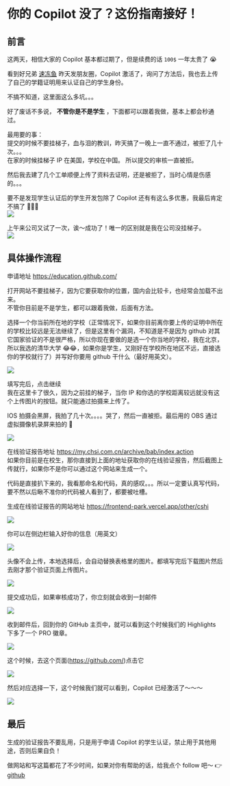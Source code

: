 # 你的 Copilot 没了？这份指南接好！

## 前言

这两天，相信大家的 Copilot 基本都过期了，但是续费的话 `100$` 一年太贵了 😭

看到好兄弟 [速冻鱼](https://github.com/sudongyuer) 昨天发朋友圈，Copilot 激活了，询问了方法后，我也去上传了自己的学籍证明用来认证自己的学生身份。

不搞不知道，这里面这么多坑。。。

好了废话不多说， **不管你是不是学生** ，下面都可以跟着我做，基本上都会秒通过。

最用要的事：  
提交的时候不要挂梯子，血与泪的教训，昨天搞了一晚上一直不通过，被拒了几十次。。。  
在家的时候挂梯子 IP 在美国，学校在中国。 所以提交的审核一直被拒。

然后我去建了几个工单顺便上传了资料去证明，还是被拒了，当时心情是伤感的。。。

要不是发现学生认证后的学生开发包除了 Copilot 还有有这么多优惠，我最后肯定不搞了 🥲🥲🥲  
![](https://assets.fedtop.com/picbed/202208252345538.png)

上午来公司又试了一次，诶～成功了！唯一的区别就是我在公司没挂梯子。  
![](https://assets.fedtop.com/picbed/202208251022868.png)

## 具体操作流程

申请地址 https://education.github.com/

打开网站不要挂梯子，因为它要获取你的位置，国内会比较卡，也经常会加载不出来。  
不管你目前是不是学生，都可以跟着我做，后面有方法。

选择一个你当前所在地的学校（正常情况下，如果你目前离你要上传的证明中所在的学校比较远是无法继续了，但是这里有个漏洞，不知道是不是因为 github 对其它国家验证的不是很严格，所以你现在要做的是选一个你当地的学校，我在北京，所以我选的清华大学 😂😂，如果你是学生，又刚好在学校所在地区不远，直接选你的学校就行了）并写好你要用 github 干什么（最好用英文）。

![](https://assets.fedtop.com/picbed/202208252300563.png)

填写完后，点击继续  
我在这里卡了很久，因为之前挂的梯子，当你 IP 和你选的学校距离较远就没有这个上传图片的按钮。就只能通过拍摄来上传了。

IOS 拍摄会黑屏，我拍了几十次。。。。哭了，然后一直被拒。最后用的 OBS 通过虚拟摄像机录屏来拍的 🥲

![](https://assets.fedtop.com/picbed/202208251126246.png)

在线验证报告地址 https://my.chsi.com.cn/archive/bab/index.action  
如果你目前是在校生，那你直接到上面的地址获取你的在线验证报告，然后截图上传就行，如果你不是你可以通过这个网站来生成一个。

代码是直接扒下来的，我看那命名和代码，真的感叹。。。所以一定要认真写代码，要不然以后瞅不准你的代码被人看到了，都要被吐槽。  

生成在线验证报告的网站地址 https://frontend-park.vercel.app/other/cshi

![](https://assets.fedtop.com/picbed/202208252305749.png)

你可以在侧边栏输入好你的信息（用英文）

![](https://assets.fedtop.com/picbed/202208252318135.png)

头像不会上传，本地选择后，会自动替换表格里的图片。都填写完后下载图片然后去刚才那个验证页面上传图片。

![](https://assets.fedtop.com/picbed/202208252329078.png)

提交成功后，如果审核成功了，你立刻就会收到一封邮件

![](https://assets.fedtop.com/picbed/202208251043770.png)

收到邮件后，回到你的 GitHub 主页中，就可以看到这个时候我们的 Highlights 下多了一个 PRO 徽章。

![](https://assets.fedtop.com/picbed/202208251007469.png)

这个时候，去这个页面(https://github.com/)点击它

![](https://assets.fedtop.com/picbed/202208251013398.png)

然后对应选择一下，这个时候我们就可以看到，Copilot 已经激活了～～～

![](https://assets.fedtop.com/picbed/202208251011822.png)

## 最后

生成的验证报告不要乱用，只是用于申请 Copilot 的学生认证，禁止用于其他用途，否则后果自负！

做网站和写这篇都花了不少时间，如果对你有帮助的话，给我点个 follow 吧～ 👉[github](https://github.com/wangrongding)
